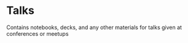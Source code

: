 # Talks
Contains notebooks, decks, and any other materials for talks given at conferences or meetups
